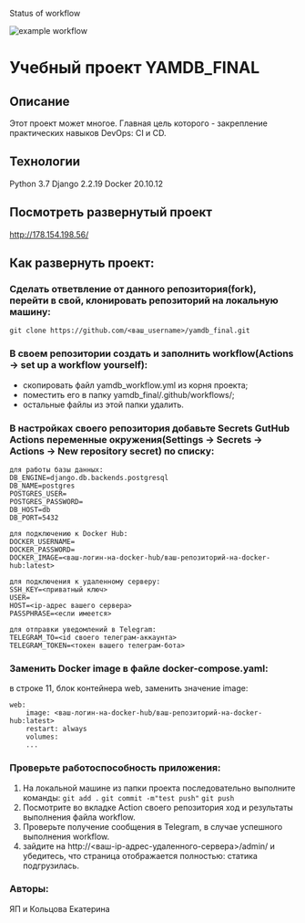 Status of workflow

![example workflow](https://github.com/Ekd0111/yamdb_final/actions/workflows/yamdb_workflow.yml/badge.svg?event=push)

# Учебный проект YAMDB_FINAL

## Описание
Этот проект может многое. Главная цель которого - закрепление практических навыков DevOps: CI и CD.

## Технологии
Python 3.7
Django 2.2.19
Docker 20.10.12

## Посмотреть развернутый проект
http://178.154.198.56/

## Как развернуть проект:

### Сделать ответвление от данного репозитория(fork), перейти в свой, клонировать репозиторий на локальную машину:
```git clone https://github.com/<ваш_username>/yamdb_final.git```

### В своем репозитории создать и заполнить workflow(Actions -> set up a workflow yourself):
- скопировать файл yamdb_workflow.yml из корня проекта;
- поместить его в папку yamdb_final/.github/workflows/;
- остальные файлы из этой папки удалить.

### В настройках своего репозитория добавьте Secrets GutHub Actions переменные окружения(Settings -> Secrets -> Actions -> New repository secret) по списку:
```
для работы базы данных:
DB_ENGINE=django.db.backends.postgresql
DB_NAME=postgres
POSTGRES_USER=
POSTGRES_PASSWORD=
DB_HOST=db
DB_PORT=5432

для подключению к Docker Hub:
DOCKER_USERNAME=
DOCKER_PASSWORD=
DOCKER_IMAGE=<ваш-логин-на-docker-hub/ваш-репозиторий-на-docker-hub:latest>

для подключения к удаленному серверу:
SSH_KEY=<приватный ключ>
USER=
HOST=<ip-адрес вашего сервера>
PASSPHRASE=<если имеется>

для отправки уведомлений в Telegram:
TELEGRAM_TO=<id своего телеграм-аккаунта>
TELEGRAM_TOKEN=<токен вашего телеграм-бота>
``` 
### Заменить Docker image в файле docker-compose.yaml:
в строке 11, блок контейнера web, заменить значение image:
```
web:
    image: <ваш-логин-на-docker-hub/ваш-репозиторий-на-docker-hub:latest>
    restart: always
    volumes:
    ...
```

### Проверьте работоспособность приложения:
1. На локальной машине из папки проекта последовательно выполните команды:
```git add .```
```git commit -m"test push"```
```git push```
2. Посмотрите во вкладке Action своего репозитория ход и результаты выполнения файла workflow.
3. Проверьте получение сообщения в Telegram, в случае успешного выполнения workflow.
4. зайдите на 
http://<ваш-ip-адрес-удаленного-сервера>/admin/ и убедитесь, что страница отображается полностью: статика подгрузилась.

### Авторы:
ЯП и Кольцова Екатерина
